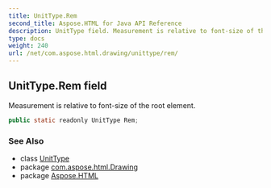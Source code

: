 ```yaml
---
title: UnitType.Rem
second_title: Aspose.HTML for Java API Reference
description: UnitType field. Measurement is relative to font-size of the root element
type: docs
weight: 240
url: /net/com.aspose.html.drawing/unittype/rem/
---
```

## UnitType.Rem field

Measurement is relative to font-size of the root element.

```java
public static readonly UnitType Rem;
```

### See Also

* class [UnitType](../)
* package [com.aspose.html.Drawing](../../unittype/)
* package [Aspose.HTML](../../../)
